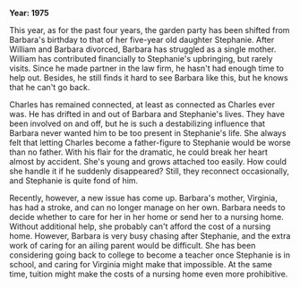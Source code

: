 **Year: 1975**

This year, as for the past four years, the garden party has been shifted from Barbara's birthday to that of her five-year old daughter Stephanie. After William and Barbara divorced, Barbara has struggled as a single mother. William has contributed financially to Stephanie's upbringing, but rarely visits. Since he made partner in the law firm, he hasn't had enough time to help out. Besides, he still finds it hard to see Barbara like this, but he knows that he can't go back.

Charles has remained connected, at least as connected as Charles ever was. He has drifted in and out of Barbara and Stephanie's lives. They have been involved on and off, but he is such a destabilizing influence that Barbara never wanted him to be too present in Stephanie's life. She always felt that letting Charles become a father-figure to Stephanie would be worse than no father. With his flair for the dramatic, he could break her heart almost by accident. She's young and grows attached too easily. How could she handle it if he suddenly disappeared? Still, they reconnect occasionally, and Stephanie is quite fond of him.

Recently, however, a new issue has come up. Barbara's mother, Virginia, has had a stroke, and can no longer manage on her own. Barbara needs to decide whether to care for her in her home or send her to a nursing home. Without additional help, she probably can't afford the cost of a nursing home. However, Barbara is very busy chasing after Stephanie, and the extra work of caring for an ailing parent would be difficult. She has been considering going back to college to become a teacher once Stephanie is in school, and caring for Virginia might make that impossible. At the same time, tuition might make the costs of a nursing home even more prohibitive.

